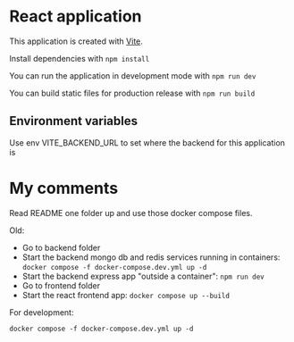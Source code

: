 # React application

This application is created with [Vite](https://vitest.dev/).

Install dependencies with `npm install`

You can run the application in development mode with `npm run dev`

You can build static files for production release with `npm run build`

## Environment variables

Use env VITE_BACKEND_URL to set where the backend for this application is

# My comments

Read README one folder up and use those docker compose files. 

Old:

- Go to backend folder
- Start the backend mongo db and redis services running in containers: ``docker compose -f docker-compose.dev.yml up -d``
- Start the backend express app "outside a container": ``npm run dev``
- Go to frontend folder
- Start the react frontend app: ``docker compose up --build``

For development:

``docker compose -f docker-compose.dev.yml up -d``

